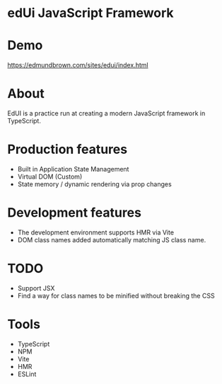 # edUi JavaScript Framework

# Demo
https://edmundbrown.com/sites/edui/index.html

# About
EdUI is a practice run at creating a modern JavaScript framework in TypeScript.

# Production features
- Built in Application State Management
- Virtual DOM (Custom)
- State memory / dynamic rendering via prop changes

# Development features
- The development environment supports HMR via Vite
- DOM class names added automatically matching JS class name.

# TODO
- Support JSX
- Find a way for class names to be minified without breaking the CSS


# Tools
- TypeScript
- NPM
- Vite
- HMR
- ESLint

